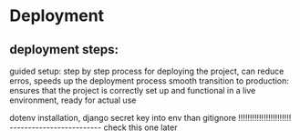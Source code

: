# Deployment
## deployment steps:
guided setup:
step by step process for deploying the project, can reduce erros, speeds up the deployment process
smooth transition to production:
ensures that the project is correctly set up and functional in a live environment, ready for actual use


dotenv installation, django secret key into env than gitignore !!!!!!!!!!!!!!!!!!!!!!! ------------------------- check this one later